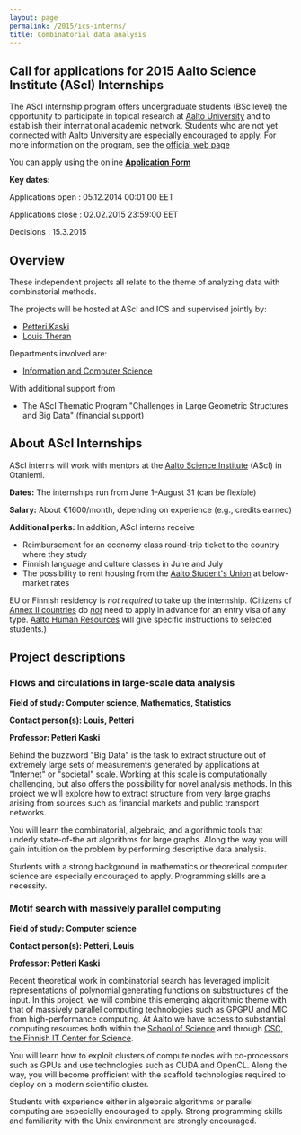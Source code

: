 ```yaml
---
layout: page
permalink: /2015/ics-interns/
title: Combinatorial data analysis
---
```


## Call for applications for 2015 Aalto Science Institute (AScI) Internships

The AScI internship program offers undergraduate students (BSc level) the opportunity to participate in topical research 
at [Aalto University][aalto] and to establish their international academic network.  Students who are not yet connected with Aalto University are especially encouraged to apply.  For more information on the program, see the [official web page][asciinterns]

[aalto]: http://aalto.fi/
[asciinterns]: http://asci.aalto.fi/en/internships/incoming_asci_interns/

You can apply using the online __[Application Form][apply]__

[apply]: https://eage.aalto.fi/?ff/HR_ASCI_2015

__Key dates:__

Applications open
: 05.12.2014 00:01:00 EET

Applications close
: 02.02.2015 23:59:00 EET

Decisions
: 15.3.2015

## Overview 

These  independent projects all relate to the theme of analyzing data with 
combinatorial methods.

The projects will be hosted at AScI and ICS and supervised jointly by:

* [Petteri Kaski][pk]
* [Louis Theran][lt]

[pk]: http://users.ics.aalto.fi/pkaski/
[lt]: http://theran.lt/


Departments involved are:

* [Information and Computer Science][ics]

[ics]: http://ics.aalto.fi

With additional support from 

* The AScI Thematic Program "Challenges in Large Geometric Structures and Big Data" (financial support)


## About AScI Internships

AScI interns will work with mentors at the [Aalto Science Institute][asci] (AScI) 
in Otaniemi.  

__Dates:__ The internships run from June 1–August 31 (can be flexible)

__Salary:__ About €1600/month, depending on experience (e.g., credits earned)

__Additional perks:__ In addition, AScI interns receive

* Reimbursement for an economy class round-trip ticket to the country where they study
* Finnish language and culture classes in June and July
* The possibility to rent housing  from the [Aalto Student's Union][ayy] at below-market rates

EU or Finnish residency is _not required_ to take up the internship.  (Citizens of 
[Annex II countries][annexii] do _[not][visafree]_ need to apply in advance 
for an entry visa of any type. [Aalto Human Resources][hr] will give specific 
instructions to selected students.)

[ascicall]: http://asci.aalto.fi/en/internships/incoming_asci_interns/information_on_asci_internship/
[asci]: http://asci.aalto.fi/
[ayy]: http://ayy.fi/en/housing/
[annexii]: https://en.wikipedia.org/wiki/Visa_policy_of_the_Schengen_Area#Visa_exemptions
[hr]: http://sci.aalto.fi/en/contact/service_units/hr-palvelut/
[visafree]: http://www.formin.fi/public/default.aspx?nodeid=15719&contentlan=2&culture=en-US


## Project descriptions 

### Flows and circulations in large-scale data analysis

__Field of study: Computer science, Mathematics, Statistics__

__Contact person(s): Louis, Petteri__

__Professor: Petteri Kaski__

Behind the buzzword "Big Data" is the task to extract structure out of extremely 
large sets of measurements generated by applications at "Internet" or "societal"
scale.  Working at this scale is computationally challenging, but also offers
the possibility for novel analysis methods.  In this project we will explore 
how to extract structure from very large graphs arising from sources such as 
financial markets and public transport networks.

You will learn the combinatorial, algebraic, and algorithmic tools that 
underly state-of-the art algorithms for large graphs.  Along the way 
you will gain intuition on the problem by performing descriptive data 
analysis.

Students with a strong background in mathematics or theoretical computer science
are especially encouraged to apply. Programming skills are a necessity.

### Motif search with massively parallel computing

__Field of study: Computer science__

__Contact person(s): Petteri, Louis__

__Professor: Petteri Kaski__

Recent theoretical work in combinatorial search has leveraged
implicit representations of polynomial generating functions 
on substructures of the input.  In this project, we will 
combine this emerging algorithmic theme with that of massively
parallel computing technologies such as GPGPU and MIC from 
high-performance computing. At Aalto we have access to substantial
computing resources both within the [School of Science][science-it] 
and through [CSC, the Finnish IT Center for Science][csc]. 

[science-it]: http://science-it.aalto.fi/resources/
[csc]: https://research.csc.fi/guides

You will learn how to exploit clusters of compute nodes with co-processors such as 
GPUs and use technologies such as CUDA and OpenCL. Along the way, you will
become profficient with the scaffold technologies required to 
deploy on a modern scientific cluster.

Students with experience either in algebraic algorithms or 
parallel computing are especially encouraged to apply. Strong 
programming skills and familiarity with the Unix environment are 
strongly encouraged.



